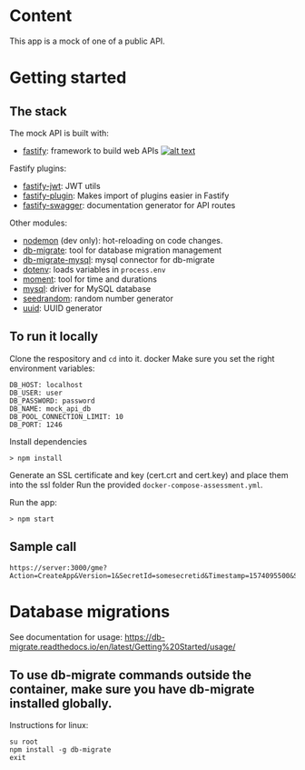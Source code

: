 # Content 

This app is a mock of one of a public API.

# Getting started 

## The stack 

The mock API is built with: 

* [fastify](https://github.com/fastify/fastify): framework to build web APIs
[![alt text](https://raw.githubusercontent.com/fastify/graphics/master/full-logo.png "Fastify")](https://www.fastify.io/)

Fastify plugins:
* [fastify-jwt](https://github.com/fastify/fastify-jwt): JWT utils
* [fastify-plugin](https://github.com/fastify/fastify-plugin): Makes import of plugins easier in Fastify
* [fastify-swagger](https://github.com/fastify/fastify-swagger): documentation generator for API routes

Other modules:
* [nodemon](https://github.com/remy/nodemon) (dev only): hot-reloading on code changes.
* [db-migrate](https://github.com/db-migrate/node-db-migrate): tool for database migration management
* [db-migrate-mysql](https://github.com/db-migrate/mysql): mysql connector for db-migrate
* [dotenv](https://github.com/motdotla/dotenv): loads variables in `process.env`
* [moment](https://github.com/moment/moment): tool for time and durations
* [mysql](https://github.com/mysqljs/mysql): driver for MySQL database
* [seedrandom](https://github.com/davidbau/seedrandom): random number generator
* [uuid](https://github.com/uuidjs/uuid): UUID generator

## To run it locally 

Clone the respository and `cd` into it.
docker
Make sure you set the right environment variables:
```
DB_HOST: localhost
DB_USER: user
DB_PASSWORD: password
DB_NAME: mock_api_db
DB_POOL_CONNECTION_LIMIT: 10
DB_PORT: 1246 
```

Install dependencies
```
> npm install
```

Generate an SSL certificate and key (cert.crt and cert.key) and place them into the ssl folder
Run the provided `docker-compose-assessment.yml`.

Run the app:
```
> npm start
```


## Sample call

```
https://server:3000/gme?Action=CreateApp&Version=1&SecretId=somesecretid&Timestamp=1574095500&Signature=asignature&Nonce=1
```


# Database migrations

See documentation for usage: https://db-migrate.readthedocs.io/en/latest/Getting%20Started/usage/

## To use db-migrate commands outside the container, make sure you have db-migrate installed globally.

Instructions for linux:

```
su root
npm install -g db-migrate
exit
```


